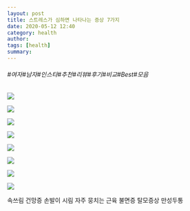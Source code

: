 ```yaml
---
layout: post
title: 스트레스가 심하면 나타나는 증상 7가지
date: 2020-05-12 12:40
category: health
author: 
tags: [health]
summary: 
---
```


###### #여자#남자#인스타#추천#리뷰#후기#비교#Best#모음

![](https://img1.daumcdn.net/thumb/R720x0/?fname=https%3A%2F%2Ft1.daumcdn.net%2Fliveboard%2Fpotenshop%2F38bb6c58e8324b52a397a291ed6168bc.JPG)

![](https://img1.daumcdn.net/thumb/R720x0/?fname=https%3A%2F%2Ft1.daumcdn.net%2Fliveboard%2Fpotenshop%2Faa331d126e3d4138be626ef36979987e.jpg)

![](https://img1.daumcdn.net/thumb/R720x0/?fname=https%3A%2F%2Ft1.daumcdn.net%2Fliveboard%2Fpotenshop%2Fd147b5ec580f406e8fa75afe1ece7daa.JPG)

![](https://img1.daumcdn.net/thumb/R720x0/?fname=https%3A%2F%2Ft1.daumcdn.net%2Fliveboard%2Fpotenshop%2F5d1fc5bd507e435da9d76a863d91161f.JPG)

![](https://img1.daumcdn.net/thumb/R720x0/?fname=https%3A%2F%2Ft1.daumcdn.net%2Fliveboard%2Fpotenshop%2Fb329e2cfba394af4bf1271f04327866b.jpg)

![](https://img1.daumcdn.net/thumb/R720x0/?fname=https%3A%2F%2Ft1.daumcdn.net%2Fliveboard%2Fpotenshop%2F5183cd153cff420bbfe9b0f6917b5a73.jpg)

![](https://img1.daumcdn.net/thumb/R720x0/?fname=https%3A%2F%2Ft1.daumcdn.net%2Fliveboard%2Fpotenshop%2Fc3d38ddf374248a99a907eaa7cbe60aa.jpg)

![](https://img1.daumcdn.net/thumb/R720x0/?fname=https%3A%2F%2Ft1.daumcdn.net%2Fliveboard%2Fpotenshop%2Fe35ababe165d48fcb3832680da496846.JPG)

속쓰림
건망증
손발이 시림
자주 뭉치는 근육
불면증
탈모증상
만성두통